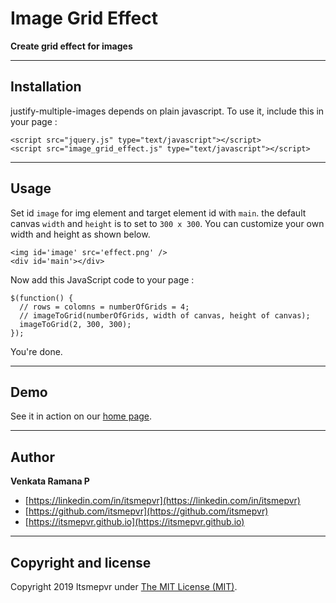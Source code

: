 Image Grid Effect
=======================

**Create grid effect for images**

------

## Installation

justify-multiple-images depends on plain javascript. To use it, include this in your page :

    <script src="jquery.js" type="text/javascript"></script>
    <script src="image_grid_effect.js" type="text/javascript"></script>

------

## Usage

Set id `image` for img element and target element id with `main`. the default canvas `width` and `height` is to set to `300 x 300`. You can customize your own width and height as shown below.

    <img id='image' src='effect.png' />
    <div id='main'></div>

Now add this JavaScript code to your page :

    $(function() {
      // rows = colomns = numberOfGrids = 4;
      // imageToGrid(numberOfGrids, width of canvas, height of canvas); 
      imageToGrid(2, 300, 300);
    });

You're done.

------

## Demo

See it in action on our [home page](https://itsmepvr.github.io/projects/image-grid-effect/).

------

## Author

**Venkata Ramana P**

+ [https://linkedin.com/in/itsmepvr](https://linkedin.com/in/itsmepvr)
+ [https://github.com/itsmepvr](https://github.com/itsmepvr)
+ [https://itsmepvr.github.io](https://itsmepvr.github.io)


------

## Copyright and license

Copyright 2019 Itsmepvr under [The MIT License (MIT)](LICENSE).
